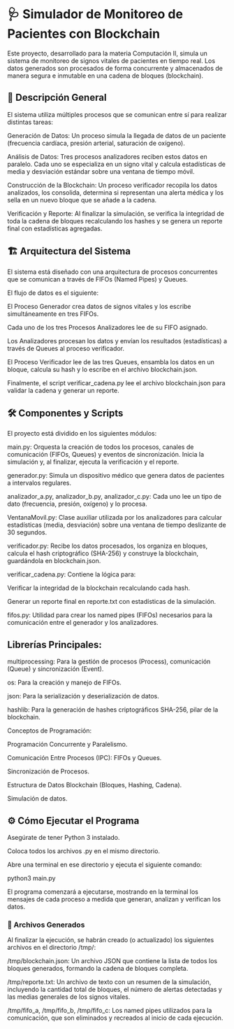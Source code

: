 # 🩺 Simulador de Monitoreo de Pacientes con Blockchain
Este proyecto, desarrollado para la materia Computación II, simula un sistema de monitoreo de signos vitales de pacientes en tiempo real. Los datos generados son procesados de forma concurrente y almacenados de manera segura e inmutable en una cadena de bloques (blockchain).

## 📝 Descripción General
El sistema utiliza múltiples procesos que se comunican entre sí para realizar distintas tareas:

Generación de Datos: Un proceso simula la llegada de datos de un paciente (frecuencia cardíaca, presión arterial, saturación de oxígeno).

Análisis de Datos: Tres procesos analizadores reciben estos datos en paralelo. Cada uno se especializa en un signo vital y calcula estadísticas de media y desviación estándar sobre una ventana de tiempo móvil.

Construcción de la Blockchain: Un proceso verificador recopila los datos analizados, los consolida, determina si representan una alerta médica y los sella en un nuevo bloque que se añade a la cadena.

Verificación y Reporte: Al finalizar la simulación, se verifica la integridad de toda la cadena de bloques recalculando los hashes y se genera un reporte final con estadísticas agregadas.

## 🏗️ Arquitectura del Sistema
El sistema está diseñado con una arquitectura de procesos concurrentes que se comunican a través de FIFOs (Named Pipes) y Queues.

El flujo de datos es el siguiente:

El Proceso Generador crea datos de signos vitales y los escribe simultáneamente en tres FIFOs.

Cada uno de los tres Procesos Analizadores lee de su FIFO asignado.

Los Analizadores procesan los datos y envían los resultados (estadísticas) a través de Queues al proceso verificador.

El Proceso Verificador lee de las tres Queues, ensambla los datos en un bloque, calcula su hash y lo escribe en el archivo blockchain.json.

Finalmente, el script verificar_cadena.py lee el archivo blockchain.json para validar la cadena y generar un reporte.

## 🛠️ Componentes y Scripts
El proyecto está dividido en los siguientes módulos:

main.py: Orquesta la creación de todos los procesos, canales de comunicación (FIFOs, Queues) y eventos de sincronización. Inicia la simulación y, al finalizar, ejecuta la verificación y el reporte.

generador.py: Simula un dispositivo médico que genera datos de pacientes a intervalos regulares.

analizador_a.py, analizador_b.py, analizador_c.py: Cada uno lee un tipo de dato (frecuencia, presión, oxígeno) y lo procesa.

VentanaMovil.py: Clase auxiliar utilizada por los analizadores para calcular estadísticas (media, desviación) sobre una ventana de tiempo deslizante de 30 segundos.

verificador.py: Recibe los datos procesados, los organiza en bloques, calcula el hash criptográfico (SHA-256) y construye la blockchain, guardándola en blockchain.json.

verificar_cadena.py: Contiene la lógica para:

Verificar la integridad de la blockchain recalculando cada hash.

Generar un reporte final en reporte.txt con estadísticas de la simulación.

fifos.py: Utilidad para crear los named pipes (FIFOs) necesarios para la comunicación entre el generador y los analizadores.

## Librerías Principales:

multiprocessing: Para la gestión de procesos (Process), comunicación (Queue) y sincronización (Event).

os: Para la creación y manejo de FIFOs.

json: Para la serialización y deserialización de datos.

hashlib: Para la generación de hashes criptográficos SHA-256, pilar de la blockchain.

Conceptos de Programación:

Programación Concurrente y Paralelismo.

Comunicación Entre Procesos (IPC): FIFOs y Queues.

Sincronización de Procesos.

Estructura de Datos Blockchain (Bloques, Hashing, Cadena).

Simulación de datos.

## ⚙️ Cómo Ejecutar el Programa
Asegúrate de tener Python 3 instalado.

Coloca todos los archivos .py en el mismo directorio.

Abre una terminal en ese directorio y ejecuta el siguiente comando:

python3 main.py

El programa comenzará a ejecutarse, mostrando en la terminal los mensajes de cada proceso a medida que generan, analizan y verifican los datos.

### 📄 Archivos Generados
Al finalizar la ejecución, se habrán creado (o actualizado) los siguientes archivos en el directorio /tmp/:

/tmp/blockchain.json: Un archivo JSON que contiene la lista de todos los bloques generados, formando la cadena de bloques completa.

/tmp/reporte.txt: Un archivo de texto con un resumen de la simulación, incluyendo la cantidad total de bloques, el número de alertas detectadas y las medias generales de los signos vitales.

/tmp/fifo_a, /tmp/fifo_b, /tmp/fifo_c: Los named pipes utilizados para la comunicación, que son eliminados y recreados al inicio de cada ejecución.
